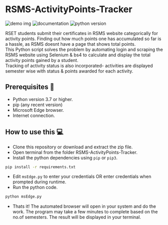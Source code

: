 # RSMS-ActivityPoints-Tracker
![demo img](https://github.com/notalanjoseph/RSMS-ActivityPoints-Tracker/blob/main/demo.png)
![documentation](https://img.shields.io/readthedocs/gspread?logo=readthedocs)
![python version](https://img.shields.io/pypi/pyversions/gspread?style=pypi)

RSET students submit their certificates in RSMS website categorically for activity points. Finding out how much points one has accumulated so far is a hassle, as RSMS doesnt have a page that shows total points.  
This Python script solves the problem by automating login and scraping the RSMS website using Selenium & bs4 to calculate and display the total activity points gained by a student.  
Tracking of activity status is also incorporated- activities are displayed semester wise with status & points awarded for each activity.

## Prerequisites 🏁

- Python version 3.7 or higher.
- pip (any recent version)
- Microsoft Edge browser.
- Internet connection.

## How to use this 💻

- Clone this repository or download and extract the zip file.
- Open terminal from the folder RSMS-ActivityPoints-Tracker.
- Install the python dependencies using `pip` or `pip3`.
```bash
pip install -r requirements.txt
``` 
- Edit `msEdge.py` to enter your credentials OR enter credentials when prompted during runtime.
- Run the python code.
```bash
python msEdge.py
``` 
- Thats it! The automated browser will open in your system and do the work. The program may take a few minutes to complete based on the no.of semesters. The result will be displayed in your terminal.